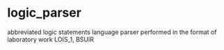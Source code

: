 # logic_parser
abbreviated logic statements language parser
performed in the format of laboratory work LOIS_1, BSUIR
